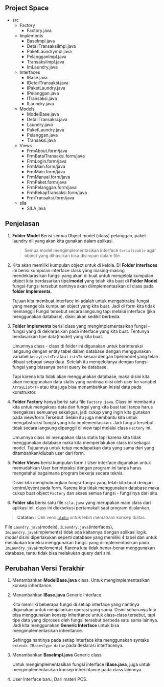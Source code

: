 ## Project Space

- src
    - Factory
        - Factory.java
    - Implements 
        - BaseImpl.java
        - DetailTransaksiImpl.java
        - PaketLaundrympl.java
        - PelangganImpl.java
        - TransaksiImpl.java
        - ImLaundry.java
    - Interfaces
        - IBase.java
        - IDetailTransaksi.java
        - IPaketLaundry.java
        - IPelanggan.java
        - ITransaksi.java
        - ILaundry.java
    - Models                            
        - ModelBase.java                
        - DetailTransaksi.java
        - Laundry.java
        - PaketLaundry.java
        - Pelanggan.java
        - Transaksi.java
    - Views                      
        - FrmAbout.form/java
        - FrmBatalTransaksi.form/java
        - FrmLogin.form/java
        - FrmMain.form/java
        - FrmMain.form/java
        - FrmManual.form/java
        - FrmPaket.form/java
        - FrmPelanggan.form/java
        - FrmRekapTransaksi.form/java
        - FrmTransaksi.form/java
    - sila
        - SILA.java    


## Penjelasan

1. **Folder Model** Berisi semua Object model (class) pelanggan, paket laundry dll yang akan kita gunakan dalam aplikasi.

    > Semua model mengimplementasikan interface `Serializable` agar object yang dihasilkan bisa disimpan dalam file.

2. Kita akan memiliki kumpulan object untuk di kelola. Di **Folder Interfaces** ini berisi kumpulan interface class yang masing-masing mendeklarasikan fungsi yang akan di buat untuk mengelola kumpulan object kita berdasarkan tipe/**model** yang telah kita buat di **Folder Model**. fungsi-fungsi tersebut nantinya akan diimplementasikan di class pada **folder Implements**. 

    Tujuan kita membuat interface ini adalah untuk mengabtraksi fungsi yang mengelola kumpulan object yang kita buat. Jadi di form kita tidak memanggil Fungsi tersebut secara langsung tapi melalui interface (jika menggunakan database). disini akan sedikit berbeda.

3. **Folder Implements** berisi class yang mengimplementasikan fungsi - fungsi yang di deklarasikan pada interface yang kita buat. Tentunya berdasarkan tipe data(model) yang kita buat.

    Umumnya class - class di folder ini digunakan untuk berinteraksi langsung dengan entity tabel dalam database dengan menggunakan variabel `ArrayList<T>` atau `List<T>` sesuai dengan tipe/model yang telah dibuat sebagai swap data. Setelah itu mengelolanya dengan fungsi-fungsi yang biasanya berisi query ke database.
    
    Tapi karena kita tidak akan menggunakan database, maka disini kita akan menggunakan data statis yang nantinya diisi oleh user ke variabel `ArrayList<T>` atau kita juga bisa menambahkan inisial data pada konstruktor.

4. **Folder Factory** hanya berisi satu file `Factory.java`. Class ini membantu kita untuk mengakses data dan fungsi yang kita buat tadi tanpa harus mengakses semuanya sekaligus, jadi cukup yang ingin kita gunakan pada view/form Tersebut. Selain itu juga membantu kita untuk mengabstraksi fungsi yang kita implementasikan. Jadi fungsi tersebut tidak secara langsung dipanggil di view tapi melalui class `Factory` ini.

    Umumnya class ini merupakan class statis tapi karena kita tidak menggunakan database maka kita memperlakukan class ini sebagai model. Tujuannya untuk tetap mendapatkan data yang sama dari yang ditambahkan/diubah user dari form.


5. **Folder Views** berisi kumpulan form / User interface digunakan untuk memudahkan User berinteraksi dengan program ini tanpa harus mengetahui bagaimana program bekerja secara teknis.

    Disini kita menghubungkan fungsi-fungsi yang telah kita buat dengan kontrol/event pada form. Karena kita tidak menggunakan database maka cukup buat object `Factory` dan akses semua fungsi - fungsinya dari situ.

6. **Folder sila** berisi satu file `sila.java` yang merupakan main class dari aplikasi ini. class ini dieksekusi pertamakali saat program dijalankan.

> **Catatan** : Cek versi [`alpha`](https://github.com/K-SI-A/SILA/releases) untuk lebih memahami konsep diatas. 

File `Laundry.java`(models), `ILaundry.java`(interfaces), `ImLaundry.java`(implements) tidak ada kaitannya dengan aplikasi logik. _model_ disini diperlakukan seperti database yang memiliki 4 tabel dan untuk melakukan koneksi menggunakan fungsi yang diimplementasikan pada `ImLaundry.java`(implements). Karena kita tidak benar-benar menggunakan database, tentu tidak bisa melakukan query dari sini.

## Perubahan Versi Terakhir

1. Menambahkan **ModelBase.java** class. 
    Untuk mengimplementasikan konsep inheritance.

2. Menambahkan **IBase.java** Generic interface 

    Kita memiliki beberapa fungsi di setiap interface yang nantinya digunakan untuk menjalankan operasi yang sama. Disini seharunya kita bisa menggunakan konsep inheritance untuk class-class tersebut, tapi tipe data yang diproses oleh fungsi tersebut berbeda satu sama lainnya. Jadi kita menggunakan **Generic Interface** untuk bisa mengimplementasikan inheritance.

    Sehingga nantinya pada setiap interface kita menggunakan syntaks `extends IBase<type data>` pada deklarasi interfacenya.

3. Menambahkan **BaseImpl.java** Generic class

    Untuk mengimplementasikan fungsi interface **IBase.java**, juga untuk mengimplementasikan konsep inherintance pada class lainnnya.

4. User Interface baru, Dari materi PCS.